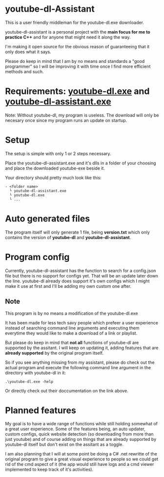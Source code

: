# youtube-dl-Assistant
This is a user friendly middleman for the youtube-dl.exe downloader.

youtube-dl-assistant is a personal project with the **main focus for me to practice C++** and for anyone that might need it along the way.

I'm making it open source for the obvious reason of guaranteeing that it only does what it says.

Please do keep in mind that I am by no means and standards a "good programmer" so I will be improving it with time once I find more efficient methods and such.


# Requirements: [youtube-dl.exe](https://github.com/ytdl-org/youtube-dl/releases/) and [youtube-dl-assistant.exe](https://github.com/Jan-Fcloud/youtube-dl-Assistant/releases)
Note: Without youtube-dl, my program is useless. The download will only be necesary once since my program runs an update on startup.

# Setup
The setup is simple with only 1 or 2 steps necessary.

Place the youtube-dl-assistant.exe and it's dlls in a folder of your choosing and place the downloaded youtube-exe beside it.

Your directory should pretty much look like this:
```
- <folder name>
  └ youtube-dl-assistant.exe
  └ youtube-dl.exe
  └ ...
```

# Auto generated files
The program itself will only generate 1 file, being **version.txt** which only contains the version of **youtube-dl** and **youtube-dl-assistant**.

# Program config
Currently, youtube-dl-assistant has the function to search for a config.json file but there is no support for configs yet. That will be an update later down the line. youtube-dl already does support it's own configs which I might make it use at first and I'll be adding my own custom one after.

## Note
This program is by no means a modification of the youtube-dl.exe

It has been made for less tech savy people which prefeer a user experience instead of searching command line arguments and executing them everytime they would like to make a download of a link or playlist.

But please do keep in mind that **not all** functions of youtube-dl are supported by the assitant. I will keep on updating it, adding features that are **already supported** by the original program itself. 

So if you see anything missing from my assistant, please do check out the actual program and execute the following command line argument in the directory with youtube-dl in it:
```
.\youtube-dl.exe -help
```
Or directly check out their doccumentation on the link above.

# Planned features
My goal is to have a wide range of functions while still holding somewhat of a great user experience. Some of the features being, an auto updater, custom configs, quick website detection (so downloading from more than just youtube) and of course adding on things that are already supported by youtube-dl itself but don't exist on the assitant as a toggle.

I am also planning that I will at some point be doing a C# .net rewritte of the original program to give a great visual experience to people so we could get rid of the cmd aspect of it (the app would still have logs and a cmd viewer implemented to keep track of it's activities).
